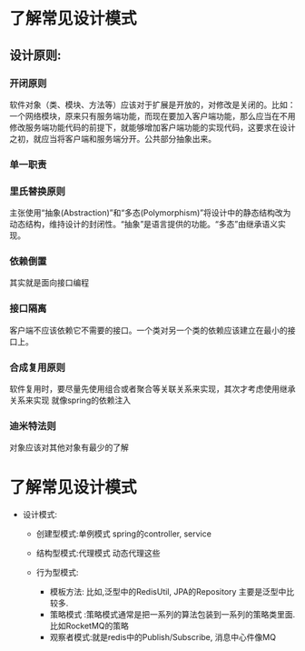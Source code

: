 # 了解常见设计模式

## 设计原则:

### 开闭原则 

 软件对象（类、模块、方法等）应该对于扩展是开放的，对修改是关闭的。比如：一个网络模块，原来只有服务端功能，而现在要加入客户端功能，那么应当在不用修改服务端功能代码的前提下，就能够增加客户端功能的实现代码，这要求在设计之初，就应当将客户端和服务端分开。公共部分抽象出来。

### 单一职责

### 里氏替换原则

 主张使用“抽象(Abstraction)”和“多态(Polymorphism)”将设计中的静态结构改为动态结构，维持设计的封闭性。“抽象”是语言提供的功能。“多态”由继承语义实现。

### 依赖倒置

  其实就是面向接口编程

### 接口隔离 

客户端不应该依赖它不需要的接口。一个类对另一个类的依赖应该建立在最小的接口上。

### 合成复用原则

 软件复用时，要尽量先使用组合或者聚合等关联关系来实现，其次才考虑使用继承关系来实现  就像spring的依赖注入

### 迪米特法则

 对象应该对其他对象有最少的了解





# 了解常见设计模式

- 设计模式:

  - 创建型模式:单例模式  spring的controller, service

  - 结构型模式:代理模式   动态代理这些

  - 行为型模式:

    - 模板方法:   比如,泛型中的RedisUtil,  JPA的Repository 主要是泛型中比较多.
    - 策略模式 :策略模式通常是把一系列的算法包装到一系列的策略类里面. 比如RocketMQ的策略
    - 观察者模式:就是redis中的Publish/Subscribe, 消息中心件像MQ

    

  